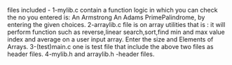 files included -
1-mylib.c contain a function logic in which you can check the no you entered is:
An Armstrong
An Adams
PrimePalindrome, by entering the given choices.
2-arraylib.c file is on array utilities that is :
it will perform function such as reverse,linear search,sort,find min and max value index and average on a user input array.
Enter the size and Elements of Arrays.
3-(test)main.c one is test file that include the above two files as header files.
4-mylib.h and arraylib.h -header files.


